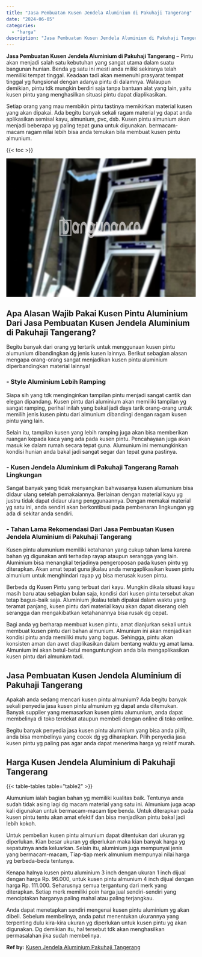 ```yaml
---
title: "Jasa Pembuatan Kusen Jendela Aluminium di Pakuhaji Tangerang"
date: "2024-06-05"
categories: 
  - "harga"
description: "Jasa Pembuatan Kusen Jendela Aluminium di Pakuhaji Tangerang. Anda dapat menetapkan sendiri mengenai kusen pintu aluminium yg akan dibeli. Sebelum membelinya..."
---
```


**Jasa Pembuatan Kusen Jendela Aluminium di Pakuhaji Tangerang** – Pintu akan menjadi salah satu kebutuhan yang sangat utama dalam suatu bangunan hunian. Benda yg satu ini mesti anda miliki sekiranya telah memiliki tempat tinggal. Keadaan tadi akan memenuhi prasyarat tempat tinggal yg fungsional dengan adanya pintu di dalamnya. Walaupun demikian, pintu tdk mungkin berdiri saja tanpa bantuan alat yang lain, yaitu kusen pintu yang menghasilkan situasi pintu dapat diaplikasikan.

Setiap orang yang mau membikin pintu tastinya memikirkan material kusen yang akan dipakai. Ada begitu banyak sekali ragam material yg dapat anda aplikasikan semisal kayu, almunium, pvc, dsb. Kusen pintu almunium akan menjadi beberapa yg paling tepat guna untuk digunakan. bermacam-macam ragam nilai lebih bisa anda temukan bila membuat kusen pintu almunium.

{{< toc >}}

![Jasa Pembuatan Kusen Jendela Aluminium di Pakuhaji Tangerang](/images/harga-kusen-jendela-alumunium-28.png)

## Apa Alasan Wajib Pakai Kusen Pintu Aluminium Dari Jasa Pembuatan Kusen Jendela Aluminium di Pakuhaji Tangerang?

Begitu banyak dari orang yg tertarik untuk menggunaan kusen pintu alumunium dibandingkan dg jenis kusen lainnya. Berikut sebagian alasan mengapa orang-orang sangat menjadikan kusen pintu aluminium diperbandingkan material lainnya!

### \- Style Aluminium Lebih Ramping

Siapa sih yang tdk menginginkan tampilan pintu menjadi sangat cantik dan elegan dipandang. Kusen pintu dari aluminium akan memiliki tampilan yg sangat ramping, perihal inilah yang bakal jadi daya tarik orang-orang untuk memilih jenis kusen pintu dari almunium dibandingi dengan ragam kusen pintu yang lain.

Selain itu, tampilan kusen yang lebih ramping juga akan bisa memberikan ruangan kepada kaca yang ada pada kusen pintu. Pencahayaan juga akan masuk ke dalam rumah secara tepat guna. Alumunium ini memungkinkan kondisi hunian anda bakal jadi sangat segar dan tepat guna pastinya.

### \- Kusen Jendela Aluminium di Pakuhaji Tangerang Ramah Lingkungan

Sangat banyak yang tidak menyangkan bahwasanya kusen alumunium bisa didaur ulang setelah pemakaiannya. Berlainan dengan material kayu yg justru tidak dapat didaur ulang penggunaannya. Dengan memakai material yg satu ini, anda sendiri akan berkontibusi pada pembenaran lingkungan yg ada di sekitar anda sendiri.

### \- Tahan Lama Rekomendasi Dari Jasa Pembuatan Kusen Jendela Aluminium di Pakuhaji Tangerang

Kusen pintu alumunium memiliki ketahanan yang cukup tahan lama karena bahan yg digunakan anti terhadap rayap ataupun serangga yang lain. Aluminium bisa menangkal terjadinya pengeroposan pada kusen pintu yg diterapkan. Akan amat tepat guna jikalau anda mengaplikasikan kusen pintu almunium untuk menghindari rayap yg bisa merusak kusen pintu.

Berbeda dg Kusen Pintu yang terbuat dari kayu. Mungkin dikala situasi kayu masih baru atau sebagian bulan saja, kondisi dari kusen pintu tersebut akan tetap bagus-baik saja. Aluminium jikalau telah dipakai dalam waktu yang teramat panjang, kusen pintu dari material kayu akan dapat diserang oleh serangga dan mengakibatkan ketahanannya bisa rusak dg cepat.

Bagi anda yg berharap membuat kusen pintu, amat dianjurkan sekali untuk membuat kusen pintu dari bahan almunium. Almunium ini akan menjadikan kondisi pintu anda memiliki mutu yang bagus. Sehingga, pintu akan konsisten aman dan awet diaplikasikan dalam bentang waktu yg amat lama. Almunium ini akan betul-betul menguntungkan anda bila mengaplikasikan kusen pintu dari almunium tadi.

## Jasa Pembuatan Kusen Jendela Aluminium di Pakuhaji Tangerang

Apakah anda sedang mencari kusen pintu almunium? Ada begitu banyak sekali penyedia jasa kusen pintu almunium yg dapat anda ditemukan. Banyak supplier yang memasarkan kusen pintu alumunium, anda dapat membelinya di toko terdekat ataupun membeli dengan online di toko online.

Begitu banyak penyedia jasa kusen pintu aluminium yang bisa anda pilih, anda bisa membelinya yang cocok dg yg diharapkan. Pilih penyedia jasa kusen pintu yg paling pas agar anda dapat menerima harga yg relatif murah.

## Harga Kusen Jendela Aluminium di Pakuhaji Tangerang

{{< table-tables table="table2" >}}

Alumunium ialah bagian bahan yg memiliki kualitas baik. Tentunya anda sudah tidak asing lagi dg macam material yang satu ini. Almunium juga acap kali digunakan untuk bermacam-macam tipe benda. Untuk diterapkan pada kusen pintu tentu akan amat efektif dan bisa menjadikan pintu bakal jadi lebih kokoh.

Untuk pembelian kusen pintu almunium dapat ditentukan dari ukuran yg diperlukan. Kian besar ukuran yg diperlukan maka kian banyak harga yg sepatutnya anda keluarkan. Selain itu, aluminium juga mempunyai jenis yang bermacam-macam, Tiap-tiap merk almunium mempunyai nilai harga yg berbeda-beda tentunya.

Kenapa halnya kusen pintu aluminium 3 inch dengan ukuran 1 inch dijual dengan harga Rp. 96.000, untuk kusen pintu almunium 4 inch dijual dengan harga Rp. 111.000. Seharusnya semua tergantung dari merk yang diterapkan. Setiap merk memiliki poin harga jual sendiri-sendiri yang menciptakan harganya paling mahal atau paling terjangkau.

Anda dapat menetapkan sendiri mengenai kusen pintu aluminium yg akan dibeli. Sebelum membelinya, anda patut menentukan ukurannya yang terpenting dulu kira-kira ukuran yg diperlukan untuk kusen pintu yg akan digunakan. Dg demikian itu, hal tersebut tdk akan menghasilkan permasalahan jika sudah membelinya.

**Ref by:** [Kusen Jendela Aluminium Pakuhaji Tangerang](https://id.wikipedia.org/wiki/Kusen)
